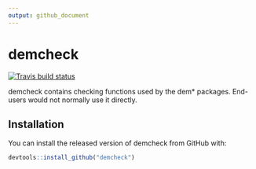 ```yaml
---
output: github_document
---
```


<!-- README.md is generated from README.Rmd. Please edit that file -->


# demcheck

<!-- badges: start -->
[![Travis build status](https://travis-ci.org/johnrbryant/demcheck.svg?branch=master)](https://travis-ci.org/johnrbryant/demcheck)
<!-- badges: end -->

demcheck contains checking functions used by the dem* packages. End-users would not normally use it directly.

## Installation

You can install the released version of demcheck from GitHub with:

``` r
devtools::install_github("demcheck")
```

